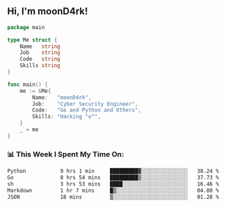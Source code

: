 <h2> Hi, I'm moonD4rk!</h2>

```go
package main

type Me struct {
	Name   string
	Job    string
	Code   string
	Skills string
}

func main() {
	me := &Me{
		Name:   "moonD4rk",
		Job:    "Cyber Security Engineer",
		Code:   "Go and Python and Others",
		Skills: "Hacking ^o^",
	}
	_ = me
}
```

<h3>📊 This Week I Spent My Time On:</h3>
<!-- <img align='right' src="https://github-readme-stats.vercel.app/api?username=moond4rk&show_icons=true&theme=radical", width="300" height="150"> -->

<!--START_SECTION:waka-->

```txt
Python           9 hrs 1 min     █████████▓░░░░░░░░░░░░░░░   38.24 %
Go               8 hrs 54 mins   █████████▒░░░░░░░░░░░░░░░   37.73 %
sh               3 hrs 53 mins   ████░░░░░░░░░░░░░░░░░░░░░   16.46 %
Markdown         1 hr 7 mins     █▒░░░░░░░░░░░░░░░░░░░░░░░   04.80 %
JSON             18 mins         ▒░░░░░░░░░░░░░░░░░░░░░░░░   01.28 %
```

<!--END_SECTION:waka-->

